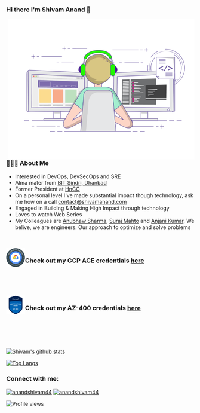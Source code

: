### Hi there I'm Shivam Anand 👋
<img align="right" alt="GIF" src="assets/Home/me.gif" width="500"/>

<h3> 👨🏻‍💻 About Me </h3>

- Interested in DevOps, DevSecOps and SRE
- Alma mater from [BIT Sindri, Dhanbad](http://bitsindri.ac.in/)
- Former President at [HnCC](https://github.com/hnccbits)
- On a personal level I've made substantial impact though technology, ask me how on a call contact@shivamanand.com
- Engaged in Building & Making High Impact through technology
- Loves to watch Web Series
- My Colleagues are [Anubhaw Sharma](https://github.com/Anubhaw19), [Suraj Mahto](https://github.com/suraj-sloth) and [Anjani Kumar](https://github.com/anjanik012).
   We belive, we are engineers. Our approach to optimize and solve problems

<br>
<br/>
<img align="left" src="assets/Home/ACE.png" width="10%" />  

### Check out my GCP ACE credentials [here](https://www.credential.net/afaad28e-25df-49a8-8c24-b78e445a40b6)

<br>
<br/>
<br>
<br/>

<img align="left" src="assets/Home/az-400.png" width="10%" />   

### Check out my AZ-400 credentials [here](https://www.credential.net/afaad28e-25df-49a8-8c24-b78e445a40b6)
<br>
<br/>
<br>
<br/>

[![Shivam's github stats](https://github-readme-stats.vercel.app/api?username=anandshivam44&count_private=true&show_icons=true)](https://github.com/anandshivam44)

[![Top Langs](https://github-readme-stats.vercel.app/api/top-langs/?username=anandshivam44&langs_count=6&layout=compact)](https://github.com/anandshivam44)








<h3 align="left">Connect with me:</h3>
<p align="left">
<a href="https://linkedin.com/in/anandshivam44" target="blank"><img align="center" src="https://cdn.jsdelivr.net/npm/simple-icons@3.0.1/icons/linkedin.svg" alt="anandshivam44" height="30" width="40" /></a>
<a href="https://fb.com/anandshivam44" target="blank"><img align="center" src="https://cdn.jsdelivr.net/npm/simple-icons@3.0.1/icons/facebook.svg" alt="anandshivam44" height="30" width="40" /></a>
</p>

![Profile views](https://gpvc.arturio.dev/anandshivam44) 





